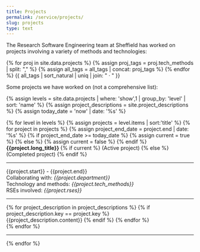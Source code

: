 ```yaml
---
title: Projects
permalink: /service/projects/
slug: projects
type: text
---
```


<style>
    .active {
        padding: 10px;
        border: 1px solid gray;
        margin: 10px;
        }   
    .completed {
        color: #656565;
        background-color: WhiteSmoke;
        padding: 10px;
        border: 1px solid gray;
        margin: 10px;
    }    
</style>

The Research Software Engineering team at Sheffield has worked on projects involving a variety of methods and technologies:

{% for proj in site.data.projects %}
{% assign proj_tags = proj.tech_methods | split: "," %}
{% assign all_tags = all_tags | concat: proj_tags %}
{% endfor %}
{{ all_tags | sort_natural | uniq | join: " &middot; " }}

Some projects we have worked on (not a comprehensive list):

{% assign levels = site.data.projects | where: 'show',1 | group_by: 'level' | sort: 'name' %}
{% assign project_descriptions = site.project_descriptions %}
{% assign today_date = 'now' | date: '%s' %}

<div class="current-project-list">
    {% for level in levels %}
        {% assign projects = level.items | sort:'title' %}
        {% for project in projects %}
        {% assign project_end_date = project.end | date: '%s' %}
        {% if project_end_date >= today_date %}
            {% assign current = true %}
        {% else %}
            {% assign current = false %}
        {% endif %}
        <div class="{% if current %}active{% else %}completed{% endif %}">
            <b>{{project.long_title}} </b>
            {% if current %}
                (Active project)
            {% else %}
                (Completed project)
            {% endif %}
            <hr/>
            {{project.start}} - {{project.end}}
            <br/>
            Collaborating with: <em>{{project.department}}</em>
            <br/>
            Technology and methods: <em>{{project.tech_methods}}</em>
            <br/>
            RSEs involved: <em>{{project.rses}}</em>
            <hr/>
            {% for project_description in project_descriptions %}
                {% if project_description.key == project.key %}                    
                    <br/>
                    {{project_description.content}}
                {% endif %}
            {% endfor %}            
        </div>
        {% endfor %}
        <hr/>
    {% endfor %}
</div>

